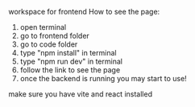 workspace for frontend
How to see the page:
1. open terminal
2. go to frontend folder
3. go to code folder
4. type "npm install" in terminal
5. type "npm run dev" in terminal
6. follow the link to see the page
7. once the backend is running you may start to use!

make sure you have vite and react installed


